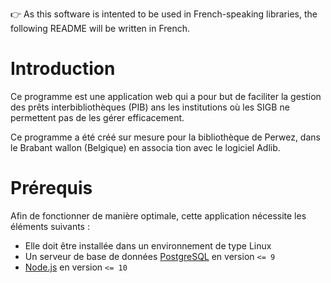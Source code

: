 :point_right: As this software is intented to be used in French-speaking libraries, the following README will be written in French.

# Introduction

Ce programme est une application web qui a pour but de faciliter la gestion des prêts interbibliothèques (PIB) ans les institutions où les SIGB ne permettent pas de les gérer efficacement.

Ce programme a été créé sur mesure pour la bibliothèque de Perwez, dans le Brabant wallon (Belgique) en associa tion avec le logiciel Adlib.

# Prérequis

Afin de fonctionner de manière optimale, cette application nécessite les éléments suivants :

- Elle doit être installée dans un environnement de type Linux
- Un serveur de base de données [PostgreSQL](https://www.postgresql.org) en version `<= 9`
- [Node.js](https://nodejs.org) en version `<= 10`
